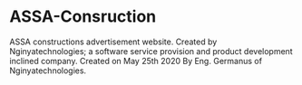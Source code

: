 # ASSA-Consruction
ASSA constructions advertisement website.
Created by Nginyatechnologies; a software service provision and product development inclined company.
Created on May 25th 2020 By Eng. Germanus of Nginyatechnologies.
